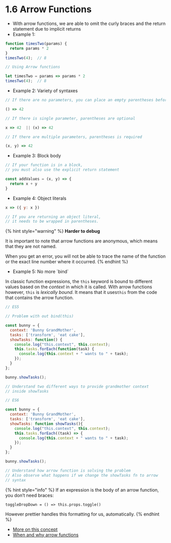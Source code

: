 # 1.6 Arrow Functions

* With arrow functions, we are able to omit the curly braces and the return statement due to implicit returns
* Example 1:

```javascript
function timesTwo(params) {
  return params * 2
}
timesTwo(4);  // 8

// Using Arrow functions

let timesTwo = params => params * 2
timesTwo(4);  // 8
```

* Example 2:  Variety of syntaxes

```javascript
// If there are no parameters, you can place an empty parentheses before =>

() => 42

// If there is single parameter, parentheses are optional

x => 42  || (x) => 42

// If there are multiple parameters, parentheses is required

(x, y) => 42
```

* Example 3:  Block body

```javascript
// If your function is in a block, 
// you must also use the explicit return statement

const addValues = (x, y) => {
  return x + y
}
```

* Example 4: Object literals

```javascript
x => ({ y: x })

// If you are returning an object literal, 
// it needs to be wrapped in parentheses. 
```

{% hint style="warning" %}
**Harder to debug**

It is important to note that arrow functions are anonymous, which means that they are not named.

When you get an error, you will not be able to trace the name of the function or the exact line number where it occurred.
{% endhint %}

* Example 5: No more \`bind\`

In classic function expressions, the `this` keyword is bound to different values based on the _context_ in which it is called. With arrow functions however, `this` is _lexically bound_. It means that it uses`this` from the code that contains the arrow function.

```javascript
// ES5

// Problem with out bind(this)

const bunny = {
  context: 'Bunny GrandMother',
  tasks: ['transform', 'eat cake'],
  showTasks: function() {
    console.log("this.context", this.context);
    this.tasks.forEach(function(task) {
      console.log(this.context + " wants to " + task);
    });
  }
};

bunny.showTasks();

// Understand two different ways to provide grandmother context 
// inside showTasks 
```

```javascript
// ES6

const bunny = {
  context: 'Bunny GrandMother',
  tasks: ['transform', 'eat cake'],
  showTasks: function showTasks(){
    console.log("this.context", this.context);
    this.tasks.forEach((task) => {
      console.log(this.context + " wants to " + task);
    });
  }
};

bunny.showTasks();

// Understand how arrow function is solving the problem
// Also observe what happens if we change the showTasks fn to arrow
// syntax 

```

{% hint style="info" %}
If an expression is the body of an arrow function, you don’t need braces:

`toggleDropDown = () => this.props.toggle()`

However prettier handles this formatting for us, automatically.
{% endhint %}

* [More on this concept](https://medium.freecodecamp.org/learn-es6-the-dope-way-part-ii-arrow-functions-and-the-this-keyword-381ac7a32881) 
* [When and why arrow functions](https://medium.freecodecamp.org/when-and-why-you-should-use-es6-arrow-functions-and-when-you-shouldnt-3d851d7f0b26)

